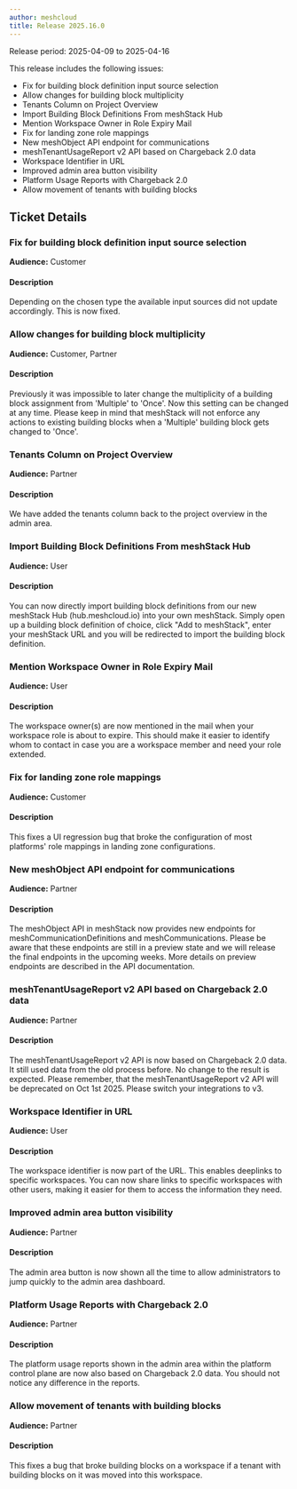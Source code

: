 ```yaml
---
author: meshcloud
title: Release 2025.16.0
---
```


Release period: 2025-04-09 to 2025-04-16

This release includes the following issues:
* Fix for building block definition input source selection
* Allow changes for building block multiplicity
* Tenants Column on Project Overview
* Import Building Block Definitions From meshStack Hub
* Mention Workspace Owner in Role Expiry Mail
* Fix for landing zone role mappings
* New meshObject API endpoint for communications
* meshTenantUsageReport v2 API based on Chargeback 2.0 data
* Workspace Identifier in URL
* Improved admin area button visibility
* Platform Usage Reports with Chargeback 2.0
* Allow movement of tenants with building blocks
<!--truncate-->

## Ticket Details
### Fix for building block definition input source selection
**Audience:** Customer


#### Description
Depending on the chosen type the available input sources did not 
update accordingly. This is now fixed.

### Allow changes for building block multiplicity
**Audience:** Customer, Partner


#### Description
Previously it was impossible to later change the multiplicity of a building block
assignment from 'Multiple' to 'Once'. Now this setting can be changed at any time.
Please keep in mind that meshStack will not enforce any actions to existing building blocks
when a 'Multiple' building block gets changed to 'Once'.

### Tenants Column on Project Overview
**Audience:** Partner


#### Description
We have added the tenants column back to the project overview in the admin area.

### Import Building Block Definitions From meshStack Hub
**Audience:** User


#### Description
You can now directly import building block definitions from our new meshStack Hub (hub.meshcloud.io) into your own meshStack. Simply open up a building block definition of choice, click "Add to meshStack", enter your meshStack URL and you will be redirected to import the building block definition.

### Mention Workspace Owner in Role Expiry Mail
**Audience:** User


#### Description
The workspace owner(s) are now mentioned in the mail when your workspace role is about to expire. 
This should make it easier to identify whom to contact in case you are a workspace member 
and need your role extended.

### Fix for landing zone role mappings
**Audience:** Customer


#### Description
This fixes a UI regression bug that broke the configuration of most platforms' role
mappings in landing zone configurations.

### New meshObject API endpoint for communications
**Audience:** Partner


#### Description
The meshObject API in meshStack now provides new endpoints for meshCommunicationDefinitions and meshCommunications. Please be aware that these endpoints are still in a preview state and we will release the final endpoints in the upcoming weeks. More details on preview endpoints are described in the API documentation.

### meshTenantUsageReport v2 API based on Chargeback 2.0 data
**Audience:** Partner


#### Description
The meshTenantUsageReport v2 API is now based on Chargeback 2.0 data. It still used data from
the old process before. No change to the result is expected. Please remember, that the meshTenantUsageReport
v2 API will be deprecated on Oct 1st 2025. Please switch your integrations to v3.

### Workspace Identifier in URL
**Audience:** User


#### Description
The workspace identifier is now part of the URL. This enables deeplinks to 
specific workspaces. You can now share links to specific workspaces 
with other users, making it easier for them to access the information 
they need.

### Improved admin area button visibility
**Audience:** Partner


#### Description
The admin area button is now shown all the time to allow administrators to jump quickly
to the admin area dashboard.

### Platform Usage Reports with Chargeback 2.0
**Audience:** Partner


#### Description
The platform usage reports shown in the admin area within the platform control plane are
now also based on Chargeback 2.0 data. You should not notice any difference in the reports.

### Allow movement of tenants with building blocks
**Audience:** Partner


#### Description
This fixes a bug that broke building blocks on a workspace if a tenant with building blocks
on it was moved into this workspace.

